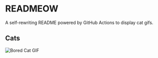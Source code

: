 # READMEOW

A self-rewriting README powered by GitHub Actions to display cat gifs.

## Cats

![Bored Cat GIF](https://media1.giphy.com/media/mlvseq9yvZhba/200.gif?cid=9acd02dau1ecrlrdg57wnwikk2x1hd1fvq8wg9o3z8r8dw6e&ep=v1_gifs_search&rid=200.gif&ct=g)
